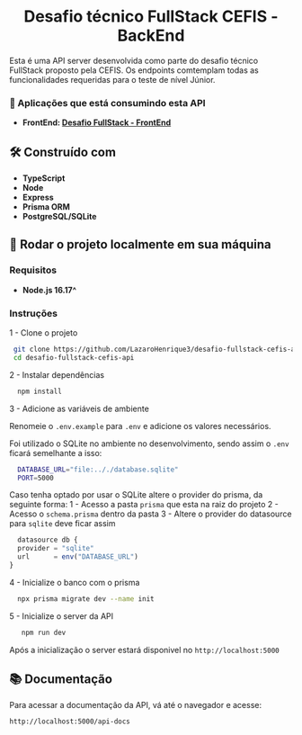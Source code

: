 <p align="center">
  <h1 align="center">Desafio técnico FullStack CEFIS - BackEnd</h1>
</p>

Esta é uma API server desenvolvida como parte do desafio técnico FullStack proposto pela CEFIS. Os endpoints comtemplam todas as funcionalidades requeridas para o teste de nível Júnior.

### 👀 Aplicações que está consumindo esta API 
* **FrontEnd: <a href="https://github.com/LazaroHenrique3/desafio-fullstack-cefis-frontend">Desafio FullStack - FrontEnd</a>**

## 🛠️ Construído com

* **TypeScript**
* **Node**
* **Express**
* **Prisma ORM**
* **PostgreSQL/SQLite**

##  🚀 Rodar o projeto localmente em sua máquina

### Requisitos

* **Node.js 16.17^**

### Instruções

1 - Clone o projeto 
  ```sh
   git clone https://github.com/LazaroHenrique3/desafio-fullstack-cefis-api.git
   cd desafio-fullstack-cefis-api
   ```

2 - Instalar dependências
 ```sh
   npm install
   ```

3 - Adicione as variáveis de ambiente

Renomeie o `.env.example` para `.env` e adicione os valores necessários.

Foi utilizado o SQLite no ambiente no desenvolvimento, sendo assim o `.env` ficará semelhante a isso:
 ```sh
   DATABASE_URL="file:.././database.sqlite"
   PORT=5000
   ```
Caso tenha optado por usar o SQLite altere o provider do prisma, da seguinte forma:
1 - Acesso a pasta `prisma` que esta na raiz do projeto
2 - Acesso o `schema.prisma` dentro da pasta
3 - Altere o provider do datasource para `sqlite` deve ficar assim

```js
  datasource db {
  provider = "sqlite"
  url      = env("DATABASE_URL")
}
 ```

4 - Inicialize o banco com o prisma 
 ```sh
   npx prisma migrate dev --name init 
   ```

5 - Inicialize o server da API
```sh
   npm run dev
   ```

Após a inicialização o server estará disponivel no `http://localhost:5000`

## 📚 Documentação
Para acessar a documentação da API, vá até o navegador e acesse:

`http://localhost:5000/api-docs`

